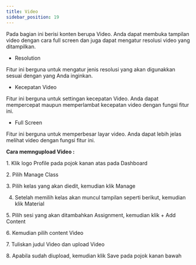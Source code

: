 ```yaml
---
title: Video
sidebar_position: 19
---
```

Pada bagian ini berisi konten berupa Video. Anda dapat membuka tampilan video dengan cara full screen dan juga dapat mengatur resolusi video yang ditampilkan. 

* Resolution

Fitur ini berguna untuk mengatur jenis resolusi yang akan digunakkan sesuai dengan yang Anda inginkan.

* Kecepatan Video

Fitur ini berguna untuk settingan kecepatan Video. Anda dapat mempercepat maupun memperlambat kecepatan video dengan fungsi fitur ini.

* Full Screen

Fitur ini berguna untuk memperbesar layar video. Anda dapat lebih jelas melihat video dengan fungsi fitur ini.

**Cara memngupload Video :**

1. Klik logo Profile pada pojok kanan atas pada Dashboard

2. Pilih Manage Class

3. Pilih kelas yang akan diedit, kemudian klik Manage

4. Setelah memilih kelas akan muncul tampilan seperti berikut, kemudian klik Material

5. Pilih sesi yang akan ditambahkan Assignment, kemudian klik + Add Content

6. Kemudian pilih content Video

7. Tuliskan judul Video dan upload Video

8. Apabila sudah diupload, kemudian klik Save pada pojok kanan bawah
